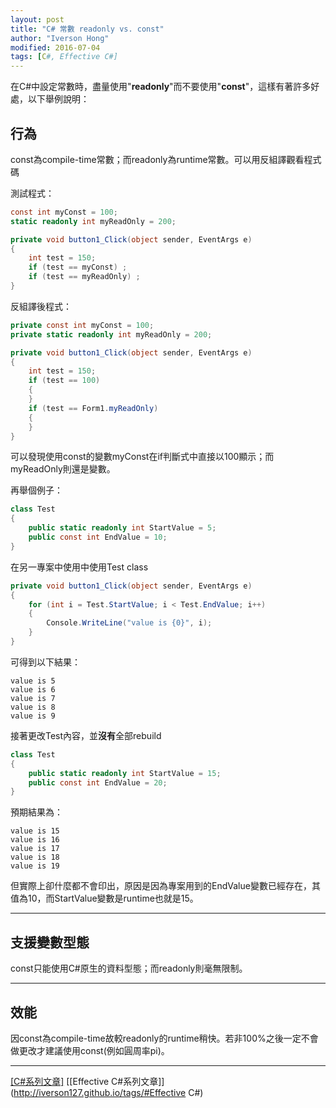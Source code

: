 ```yaml
---
layout: post
title: "C# 常數 readonly vs. const"
author: "Iverson Hong"
modified: 2016-07-04
tags: [C#, Effective C#]
---
```


在C#中設定常數時，盡量使用"**readonly**"而不要使用"**const**"，這樣有著許多好處，以下舉例說明：

## 行為 ##

const為compile-time常數；而readonly為runtime常數。可以用反組譯觀看程式碼

測試程式：

~~~csharp
const int myConst = 100;
static readonly int myReadOnly = 200;

private void button1_Click(object sender, EventArgs e)
{
    int test = 150;
    if (test == myConst) ;
    if (test == myReadOnly) ;    
}
~~~

反組譯後程式：

~~~csharp
private const int myConst = 100;
private static readonly int myReadOnly = 200;

private void button1_Click(object sender, EventArgs e)
{
    int test = 150;
    if (test == 100)
    {
    }
    if (test == Form1.myReadOnly)
    {
    }
}
~~~

可以發現使用const的變數myConst在if判斷式中直接以100顯示；而myReadOnly則還是變數。

再舉個例子：

~~~csharp
class Test
{
    public static readonly int StartValue = 5;
    public const int EndValue = 10;
}
~~~

在另一專案中使用中使用Test class

~~~csharp
private void button1_Click(object sender, EventArgs e)
{
    for (int i = Test.StartValue; i < Test.EndValue; i++)
    {
        Console.WriteLine("value is {0}", i);
    }
}
~~~

可得到以下結果：

    value is 5
    value is 6
    value is 7
    value is 8
    value is 9

接著更改Test內容，並**沒有**全部rebuild

~~~csharp
class Test
{
    public static readonly int StartValue = 15;
    public const int EndValue = 20;
}
~~~

預期結果為：

    value is 15
    value is 16
    value is 17
    value is 18
    value is 19

但實際上卻什麼都不會印出，原因是因為專案用到的EndValue變數已經存在，其值為10，而StartValue變數是runtime也就是15。

----------

## 支援變數型態 ##

const只能使用C#原生的資料型態；而readonly則毫無限制。

----------

## 效能 ##

因const為compile-time故較readonly的runtime稍快。若非100%之後一定不會做更改才建議使用const(例如圓周率pi)。

----------

[[C#系列文章]](http://iverson127.github.io/tags/#C#)
[[Effective C#系列文章]](http://iverson127.github.io/tags/#Effective C#)